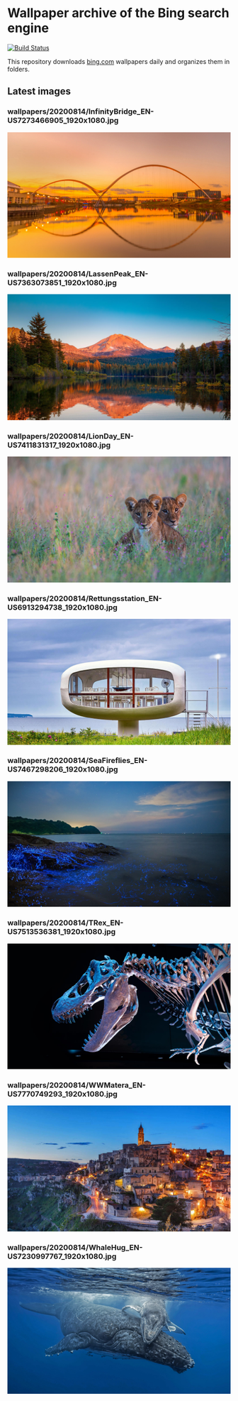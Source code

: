 # Wallpaper archive of the Bing search engine

[![Build Status](https://travis-ci.org/kijart/bing-daily-images-dl.svg?branch=wallpapers)](https://travis-ci.org/kijart/bing-daily-images-dl)

This repository downloads [bing.com](https://www.bing.com) wallpapers daily and organizes them in folders.

## Latest images

<!-- Wallpapers -->

### wallpapers/20200814/InfinityBridge_EN-US7273466905_1920x1080.jpg

![wallpapers/20200814/InfinityBridge_EN-US7273466905_1920x1080.jpg](wallpapers/20200814/InfinityBridge_EN-US7273466905_1920x1080.jpg)

### wallpapers/20200814/LassenPeak_EN-US7363073851_1920x1080.jpg

![wallpapers/20200814/LassenPeak_EN-US7363073851_1920x1080.jpg](wallpapers/20200814/LassenPeak_EN-US7363073851_1920x1080.jpg)

### wallpapers/20200814/LionDay_EN-US7411831317_1920x1080.jpg

![wallpapers/20200814/LionDay_EN-US7411831317_1920x1080.jpg](wallpapers/20200814/LionDay_EN-US7411831317_1920x1080.jpg)

### wallpapers/20200814/Rettungsstation_EN-US6913294738_1920x1080.jpg

![wallpapers/20200814/Rettungsstation_EN-US6913294738_1920x1080.jpg](wallpapers/20200814/Rettungsstation_EN-US6913294738_1920x1080.jpg)

### wallpapers/20200814/SeaFireflies_EN-US7467298206_1920x1080.jpg

![wallpapers/20200814/SeaFireflies_EN-US7467298206_1920x1080.jpg](wallpapers/20200814/SeaFireflies_EN-US7467298206_1920x1080.jpg)

### wallpapers/20200814/TRex_EN-US7513536381_1920x1080.jpg

![wallpapers/20200814/TRex_EN-US7513536381_1920x1080.jpg](wallpapers/20200814/TRex_EN-US7513536381_1920x1080.jpg)

### wallpapers/20200814/WWMatera_EN-US7770749293_1920x1080.jpg

![wallpapers/20200814/WWMatera_EN-US7770749293_1920x1080.jpg](wallpapers/20200814/WWMatera_EN-US7770749293_1920x1080.jpg)

### wallpapers/20200814/WhaleHug_EN-US7230997767_1920x1080.jpg

![wallpapers/20200814/WhaleHug_EN-US7230997767_1920x1080.jpg](wallpapers/20200814/WhaleHug_EN-US7230997767_1920x1080.jpg)

